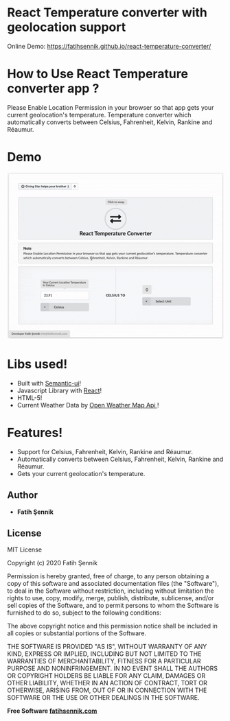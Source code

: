 # React Temperature converter with geolocation support

Online Demo: https://fatihsennik.github.io/react-temperature-converter/

# How to Use React Temperature converter app ?
Please Enable Location Permission in your browser so that app gets your current geolocation's temperature.
                        Temperature converter which automatically converts between Celsius, Fahrenheit, Kelvin, Rankine and Réaumur.

#  Demo

![](https://github.com/fatihsennik/react-temperature-converter/blob/master/demo.gif)


#  Libs used!
  - Built with [Semantic-ui](https://semantic-ui.com/)!
  - Javascript Library with [React](https://reactjs.org/)! 
  - HTML-5!
  - Current Weather Data by [Open Weather Map Api ](https://home.openweathermap.org/)! 
  
#  Features!
  - Support for Celsius, Fahrenheit, Kelvin, Rankine and Réaumur.
  - Automatically converts between Celsius, Fahrenheit, Kelvin, Rankine and Réaumur.
  - Gets your current geolocation's temperature.

## Author

* **Fatih Şennik**

License
----
MIT License

Copyright (c) 2020 Fatih Şennik

Permission is hereby granted, free of charge, to any person obtaining a copy
of this software and associated documentation files (the "Software"), to deal
in the Software without restriction, including without limitation the rights
to use, copy, modify, merge, publish, distribute, sublicense, and/or sell
copies of the Software, and to permit persons to whom the Software is
furnished to do so, subject to the following conditions:

The above copyright notice and this permission notice shall be included in all
copies or substantial portions of the Software.

THE SOFTWARE IS PROVIDED "AS IS", WITHOUT WARRANTY OF ANY KIND, EXPRESS OR
IMPLIED, INCLUDING BUT NOT LIMITED TO THE WARRANTIES OF MERCHANTABILITY,
FITNESS FOR A PARTICULAR PURPOSE AND NONINFRINGEMENT. IN NO EVENT SHALL THE
AUTHORS OR COPYRIGHT HOLDERS BE LIABLE FOR ANY CLAIM, DAMAGES OR OTHER
LIABILITY, WHETHER IN AN ACTION OF CONTRACT, TORT OR OTHERWISE, ARISING FROM,
OUT OF OR IN CONNECTION WITH THE SOFTWARE OR THE USE OR OTHER DEALINGS IN THE
SOFTWARE.

**Free Software [fatihsennik.com](http://www.fatihsennik.com/)**
